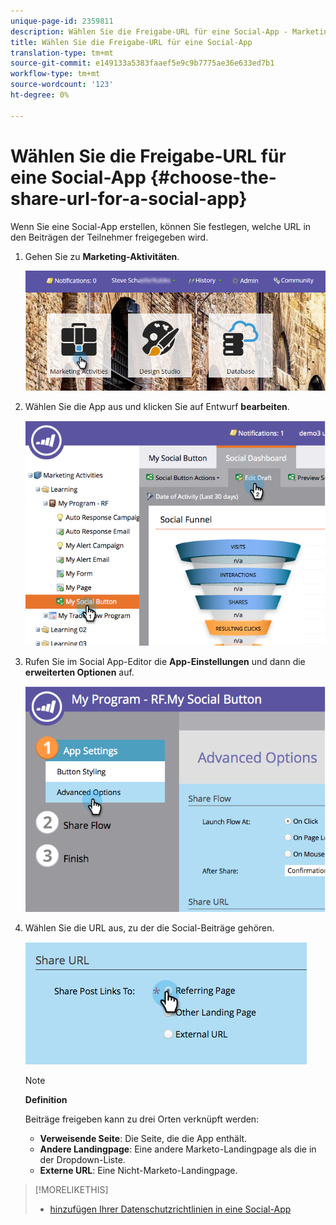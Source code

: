 ```yaml
---
unique-page-id: 2359811
description: Wählen Sie die Freigabe-URL für eine Social-App - Marketing Docs - Produktdokumentation
title: Wählen Sie die Freigabe-URL für eine Social-App
translation-type: tm+mt
source-git-commit: e149133a5383faaef5e9c9b7775ae36e633ed7b1
workflow-type: tm+mt
source-wordcount: '123'
ht-degree: 0%

---
```



# Wählen Sie die Freigabe-URL für eine Social-App {#choose-the-share-url-for-a-social-app}

Wenn Sie eine Social-App erstellen, können Sie festlegen, welche URL in den Beiträgen der Teilnehmer freigegeben wird.

1. Gehen Sie zu **Marketing-Aktivitäten**.

   ![](assets/login-marketing-activities-1.png)

1. Wählen Sie die App aus und klicken Sie auf Entwurf **bearbeiten**.

   ![](assets/image2015-4-21-11-3a12-3a12.png)

1. Rufen Sie im Social App-Editor die **App-Einstellungen** und dann die **erweiterten Optionen** auf.

   ![](assets/image2015-4-21-11-3a14-3a46.png)

1. Wählen Sie die URL aus, zu der die Social-Beiträge gehören.

   ![](assets/image2015-4-21-11-3a15-3a26.png)

   >[!NOTE]
   >
   >**Definition**
   >
   >
   >Beiträge freigeben kann zu drei Orten verknüpft werden:
   >
   >    
   >    
   >    * **Verweisende Seite**: Die Seite, die die App enthält.
   >    * **Andere Landingpage**: Eine andere Marketo-Landingpage als die in der Dropdown-Liste.
   >    * **Externe URL**: Eine Nicht-Marketo-Landingpage.


>[!MORELIKETHIS]
>
>* [hinzufügen Ihrer Datenschutzrichtlinien in eine Social-App](add-your-privacy-policy-to-a-social-app.md)

>



